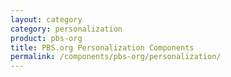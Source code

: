```yaml
---
layout: category
category: personalization
product: pbs-org
title: PBS.org Personalization Components
permalink: /components/pbs-org/personalization/
---
```


